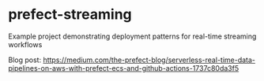 # prefect-streaming
Example project demonstrating deployment patterns for real-time streaming workflows

Blog post: https://medium.com/the-prefect-blog/serverless-real-time-data-pipelines-on-aws-with-prefect-ecs-and-github-actions-1737c80da3f5 

